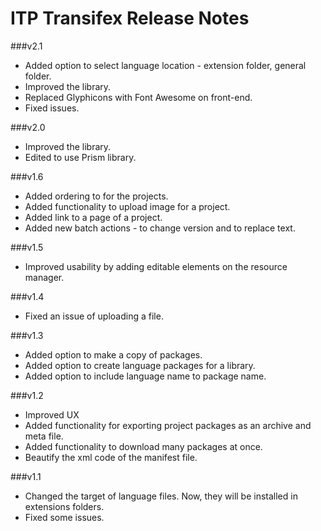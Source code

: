 ITP Transifex Release Notes
==========================

###v2.1
* Added option to select language location - extension folder, general folder.
* Improved the library.
* Replaced Glyphicons with Font Awesome on front-end.
* Fixed issues.

###v2.0
* Improved the library.
* Edited to use Prism library.

###v1.6
* Added ordering to for the projects.
* Added functionality to upload image for a project.
* Added link to a page of a project.
* Added new batch actions - to change version and to replace text.

###v1.5
* Improved usability by adding editable elements on the resource manager.

###v1.4
* Fixed an issue of uploading a file.

###v1.3
* Added option to make a copy of packages.
* Added option to create language packages for a library.
* Added option to include language name to package name.

###v1.2
* Improved UX
* Added functionality for exporting project packages as an archive and meta file.
* Added functionality to download many packages at once.
* Beautify the xml code of the manifest file.

###v1.1
* Changed the target of language files. Now, they will be installed in extensions folders.
* Fixed some issues.
